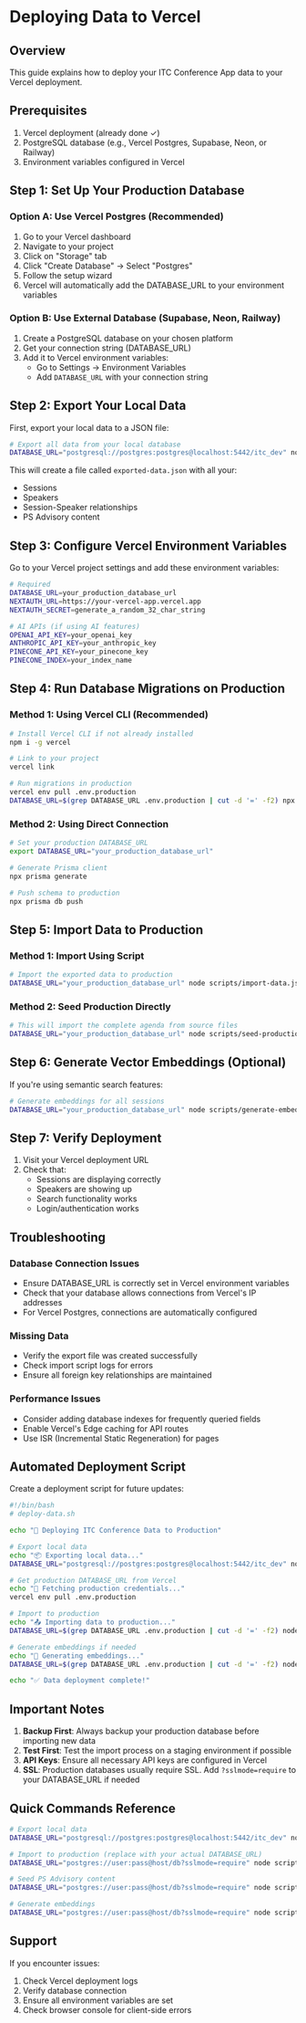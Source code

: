 # Deploying Data to Vercel

## Overview
This guide explains how to deploy your ITC Conference App data to your Vercel deployment.

## Prerequisites
1. Vercel deployment (already done ✓)
2. PostgreSQL database (e.g., Vercel Postgres, Supabase, Neon, or Railway)
3. Environment variables configured in Vercel

## Step 1: Set Up Your Production Database

### Option A: Use Vercel Postgres (Recommended)
1. Go to your Vercel dashboard
2. Navigate to your project
3. Click on "Storage" tab
4. Click "Create Database" → Select "Postgres"
5. Follow the setup wizard
6. Vercel will automatically add the DATABASE_URL to your environment variables

### Option B: Use External Database (Supabase, Neon, Railway)
1. Create a PostgreSQL database on your chosen platform
2. Get your connection string (DATABASE_URL)
3. Add it to Vercel environment variables:
   - Go to Settings → Environment Variables
   - Add `DATABASE_URL` with your connection string

## Step 2: Export Your Local Data

First, export your local data to a JSON file:

```bash
# Export all data from your local database
DATABASE_URL="postgresql://postgres:postgres@localhost:5442/itc_dev" node scripts/export-data.js
```

This will create a file called `exported-data.json` with all your:
- Sessions
- Speakers
- Session-Speaker relationships
- PS Advisory content

## Step 3: Configure Vercel Environment Variables

Go to your Vercel project settings and add these environment variables:

```bash
# Required
DATABASE_URL=your_production_database_url
NEXTAUTH_URL=https://your-vercel-app.vercel.app
NEXTAUTH_SECRET=generate_a_random_32_char_string

# AI APIs (if using AI features)
OPENAI_API_KEY=your_openai_key
ANTHROPIC_API_KEY=your_anthropic_key
PINECONE_API_KEY=your_pinecone_key
PINECONE_INDEX=your_index_name
```

## Step 4: Run Database Migrations on Production

### Method 1: Using Vercel CLI (Recommended)
```bash
# Install Vercel CLI if not already installed
npm i -g vercel

# Link to your project
vercel link

# Run migrations in production
vercel env pull .env.production
DATABASE_URL=$(grep DATABASE_URL .env.production | cut -d '=' -f2) npx prisma migrate deploy
```

### Method 2: Using Direct Connection
```bash
# Set your production DATABASE_URL
export DATABASE_URL="your_production_database_url"

# Generate Prisma client
npx prisma generate

# Push schema to production
npx prisma db push
```

## Step 5: Import Data to Production

### Method 1: Import Using Script
```bash
# Import the exported data to production
DATABASE_URL="your_production_database_url" node scripts/import-data.js
```

### Method 2: Seed Production Directly
```bash
# This will import the complete agenda from source files
DATABASE_URL="your_production_database_url" node scripts/seed-production.js
```

## Step 6: Generate Vector Embeddings (Optional)

If you're using semantic search features:

```bash
# Generate embeddings for all sessions
DATABASE_URL="your_production_database_url" node scripts/generate-embeddings.js
```

## Step 7: Verify Deployment

1. Visit your Vercel deployment URL
2. Check that:
   - Sessions are displaying correctly
   - Speakers are showing up
   - Search functionality works
   - Login/authentication works

## Troubleshooting

### Database Connection Issues
- Ensure DATABASE_URL is correctly set in Vercel environment variables
- Check that your database allows connections from Vercel's IP addresses
- For Vercel Postgres, connections are automatically configured

### Missing Data
- Verify the export file was created successfully
- Check import script logs for errors
- Ensure all foreign key relationships are maintained

### Performance Issues
- Consider adding database indexes for frequently queried fields
- Enable Vercel's Edge caching for API routes
- Use ISR (Incremental Static Regeneration) for pages

## Automated Deployment Script

Create a deployment script for future updates:

```bash
#!/bin/bash
# deploy-data.sh

echo "🚀 Deploying ITC Conference Data to Production"

# Export local data
echo "📦 Exporting local data..."
DATABASE_URL="postgresql://postgres:postgres@localhost:5442/itc_dev" node scripts/export-data.js

# Get production DATABASE_URL from Vercel
echo "🔗 Fetching production credentials..."
vercel env pull .env.production

# Import to production
echo "📤 Importing data to production..."
DATABASE_URL=$(grep DATABASE_URL .env.production | cut -d '=' -f2) node scripts/import-data.js

# Generate embeddings if needed
echo "🧮 Generating embeddings..."
DATABASE_URL=$(grep DATABASE_URL .env.production | cut -d '=' -f2) node scripts/generate-embeddings.js

echo "✅ Data deployment complete!"
```

## Important Notes

1. **Backup First**: Always backup your production database before importing new data
2. **Test First**: Test the import process on a staging environment if possible
3. **API Keys**: Ensure all necessary API keys are configured in Vercel
4. **SSL**: Production databases usually require SSL. Add `?sslmode=require` to your DATABASE_URL if needed

## Quick Commands Reference

```bash
# Export local data
DATABASE_URL="postgresql://postgres:postgres@localhost:5442/itc_dev" node scripts/export-data.js

# Import to production (replace with your actual DATABASE_URL)
DATABASE_URL="postgres://user:pass@host/db?sslmode=require" node scripts/import-data.js

# Seed PS Advisory content
DATABASE_URL="postgres://user:pass@host/db?sslmode=require" node scripts/seed-ps-advisory-content.ts

# Generate embeddings
DATABASE_URL="postgres://user:pass@host/db?sslmode=require" node scripts/generate-embeddings.js
```

## Support

If you encounter issues:
1. Check Vercel deployment logs
2. Verify database connection
3. Ensure all environment variables are set
4. Check browser console for client-side errors